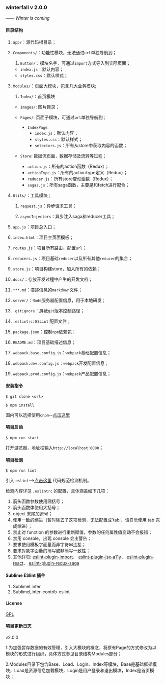 
### winterfall  v 2.0.0

*—— Winter is coming*

#### 目录结构

1.  `app/`：源代码根目录；

2.  `Components/`：功能性模块，无法通过`url`单独导航到；

    1. `Button/`：模块名字，可通过`import`方式导入到实际页面；

      - `index.js`：默认内容；
      - `styles.css`：默认样式；

3.  `Modules/`：页面大模块，包含几大业务模块;

    1. `Index/`：首页模块

      - `Images/`: 图片目录；

      - `Pages/`: 页面子模块，可通过`url`单独导航到；
        
        - `IndexPage`:
          - `index.js`：默认内容；
          - `styles.css`：默认样式；
          - `selectors.js`：所有从store中获取内容的函数；

      - `Store`: 数据流页面，数据存储及流转等过程；

        - `action.js`：所有的action函数（Redux）；
        - `actionType.js`：所有的actionType定义（Redux）；
        - `reducer.js`：所有store变动函数（Redux）；
        - `sagas.js`：所有saga函数，主要是和fetch进行配合；

4.  `Utils/`：工具模块；

    1. `request.js`：异步请求工具；

    2. `asyncInjectors`：异步注入saga和reducer工具；

5.  `app.js`：项目总入口；

6.  `index.html`：项目主页面模板；

7.  `routes.js`：项目所有路由，配置`url`；

8.  `reducers.js`：项目基础`reducer`以及所有其他`reducer`的集合；

9.  `store.js`：项目构建store，加入所有的依赖；

10.  `docs/`：存放开发过程中产生的开发文档；

11.  `***.md`：描述信息的`markdown`文件；

12.  `server/`：`Node`服务器配置信息，用于本地研发；

13.  `.gitignore`：屏蔽`git`版本控制路径；

14.  `.eslintrc`: `ESLint` 配置文件；

15.  `package.json`：控制`npm`依赖包；

16.  `README.md`：项目基础描述信息；

17.  `webpack.base.config.js`：`webpack`基础配置信息；

18.  `webpack.dev.config.js`：`webpack`开发配置信息；

19.  `webpack.prod.config.js`：`webpack`产品配置信息；

#### 安装指令

```node
$ git clone <url>
```

```node
$ npm install
```

国内可以选择使用`cnpm`--[点击这里](https://npm.taobao.org/)

#### 项目启动

```node
$ npm run start
```

打开游览器，地址栏输入`http://localhost:8080`；

#### 项目检测

```node
$ npm run lint
```

引入 `eslint`-->[点击这里](http://eslint.cn/docs/rules/) 代码规范检测机制。

检测内容详见 `.eslintrc` 的配置，具体涵盖如下几项：

1. 箭头函数参数使用圆括号；
2. 箭头函数体使用大括号；
3. object 末尾加逗号；
4. 使用一致的缩进（暂时除去了这项检测，无法配置成'tab'，请自觉使用 tab 完成缩进）；
5. 禁止对 function 的参数进行重新赋值，参数的任何属性值变动不会报错；
6. 禁用 console，出现 console 会出警告；
7. 要求使用模板字面量而非字符串连接；
8. 要求对象字面量的简写或非简写一致性；
9. 其他详见:
   [eslint-plugin-import](https://github.com/benmosher/eslint-plugin-import)、
   [eslint-plugin-jsx-a11y](https://github.com/evcohen/eslint-plugin-jsx-a11y)、
   [eslint-plugin-react](https://github.com/yannickcr/eslint-plugin-react)、
   [eslint-plugin-redux-saga](https://github.com/pke/eslint-plugin-redux-saga)

#### Sublime ESlint 插件
1. SublimeLinter
2. SublimeLinter-contrib-eslint

#### License

[GPL](https://tldrlegal.com/license/gnu-general-public-license-v2)


#### 项目更新日志

v2.0.0

​    1.为加强暂存数据的有效管理，引入大模块的概念，将原有Page的方式修改为以模块的形式进行组织，具体方式参见目录结构Modules部分；

​    2.Modules目录下包含Base、Load、Login、Index等模块，Base是基础框架模块，Load是资源信息加载模块，Login是用户登录和退出模块，Index是首页模块；







